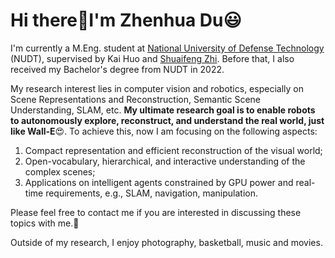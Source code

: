 # Hi there👋I'm Zhenhua Du😃
I'm currently a M.Eng. student at [National University of Defense Technology](https://www.nudt.edu.cn/) (NUDT), supervised by Kai Huo and [Shuaifeng Zhi](https://shuaifengzhi.com/). Before that, I also received my Bachelor's degree from NUDT in 2022.

My research interest lies in computer vision and robotics, especially on Scene Representations and Reconstruction, Semantic Scene Understanding, SLAM, etc. **My ultimate research goal is to enable robots to autonomously explore, reconstruct, and understand the real world, just like Wall-E**😍. To achieve this, now I am focusing on the following aspects:
1) Compact representation and efficient reconstruction of the visual world;
2) Open-vocabulary, hierarchical, and interactive understanding of the complex scenes;
3) Applications on intelligent agents constrained by GPU power and real-time requirements, e.g., SLAM, navigation, manipulation.

Please feel free to contact me if you are interested in discussing these topics with me.🫡

Outside of my research, I enjoy photography, basketball, music and movies.

